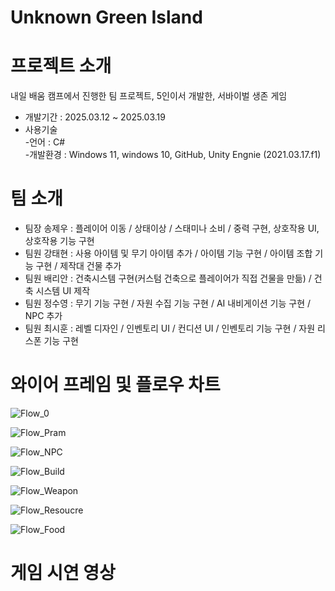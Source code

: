 # Unknown Green Island

# 프로젝트 소개 
내일 배움 캠프에서 진행한 팀 프로젝트, 5인이서 개발한, 서바이벌 생존 게임
- 개발기간 : 2025.03.12 ~ 2025.03.19   
- 사용기술    
-언어 : C#   
-개발환경 : Windows 11, windows 10, GitHub, Unity Engnie (2021.03.17.f1)

# 팀 소개
- 팀장 송제우 : 플레이어 이동 / 상태이상 / 스태미나 소비 / 중력 구현, 상호작용 UI, 상호작용 기능 구현
- 팀원 강태현 : 사용 아이템 및 무기 아이템 추가 / 아이템 기능 구현 / 아이템 조합 기능 구현 / 제작대 건물 추가
- 팀원 배리안 : 건축시스템 구현(커스텀 건축으로 플레이어가 직접 건물을 만듦) / 건축 시스템 UI 제작
- 팀원 정수영 : 무기 기능 구현 / 자원 수집 기능 구현 / AI 내비게이션 기능 구현 / NPC 추가
- 팀원 최시훈 : 레벨 디자인 / 인벤토리 UI / 컨디션 UI / 인벤토리 기능 구현 / 자원 리스폰 기능 구현

# 와이어 프레임 및 플로우 차트

![Flow_0](https://github.com/user-attachments/assets/85664fed-cbb7-43c7-bb0c-40107d1f5bab)

![Flow_Pram](https://github.com/user-attachments/assets/6dd5d7f6-43c4-4a2b-bb9b-4ea0b5ea3e47)

![Flow_NPC](https://github.com/user-attachments/assets/a064ccd6-b256-4b75-ae9d-5f096cf4e98b)

![Flow_Build](https://github.com/user-attachments/assets/5fe20ad7-8b3f-4a0f-a780-d42076099862)

![Flow_Weapon](https://github.com/user-attachments/assets/f7ba947f-cfeb-4de5-8c36-fa1b9f5e5dca)

![Flow_Resoucre](https://github.com/user-attachments/assets/4ad3efcc-7502-4b92-a370-2f1915d92a2b)

![Flow_Food](https://github.com/user-attachments/assets/dca5d75d-1780-4eaf-8f27-9f0ecce669ac)

# 게임 시연 영상





